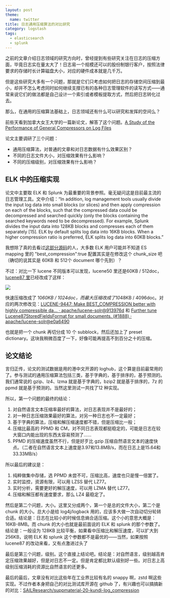 ```yaml
---
layout: post
theme:
  name: twitter
title: 日志通用压缩算法的对比研究
category: logstash
tags:
  - elasticsearch
  - splunk
---
```


之前的文章介绍日志领域的研究方向时，曾经提到有些研究关注在日志的压缩方面，毕竟日志实在量太大了！日志易一个规模还可以的股份制银行客户，按照法律要求的存储时长计算磁盘大小，对应的硬件成本就是几千万。

但是这些研究大多有一个问题，那就是它们只考虑如何把日志的存储空间压缩到最小，却并不怎么考虑同时如何继续支撑已有的各种日志管理软件的读写方式——通常来说它们的做法都是自己设计一个索引或者模板提取方式，然后把日志转化过去。

那么，在通用的压缩算法基础上，日志领域还有什么可以研究和发挥的空间么？

前些天看到加拿大女王大学的一篇新论文，解答了这个问题。[A Study of the Performance of General Compressors on Log Files](https://users.encs.concordia.ca/~shang/pubs/Kundi_EMSE2020.pdf)

论文主要调研了三个问题：

* 通用压缩算法，对普通的文章和对日志数据有什么效果区别？
* 不同的日志文件大小，对压缩效果有什么影响？
* 不同的压缩级别，对压缩效果有什么影响？

## ELK 中的压缩实现

论文中主要取 ELK 和 Splunk 为最重要的背景参照。毫无疑问这是目前最主流的日志管理工具。文中介绍：“In addition, log management tools usually divide the input log data into small blocks (or slices) and then apply compression on each of the blocks, such that the compressed data could be decompressed and searched quickly (only the blocks containing the searched keywords need to be decompressed). For example, Splunk divides the input data into 128KB blocks and compresses each of them separately [15]. ELK by default splits log data into 16KB blocks. When a higher compression ratio is preferred, ELK splits log data into 60KB blocks.”

我想除了真的去看过[这部分源码](https://github.com/apache/lucene-solr/blob/master/lucene/backward-codecs/src/java/org/apache/lucene/backward_codecs/lucene50/Lucene50StoredFieldsFormat.java#L148)的人，大多数 ELK 用户可能并不知道 ES mapping 里的 "best_compression":true 配置其实是在修改这个 chunk_size 吧（确切的说其实是 60KB 和 512个 document 哪个先到）？

不过：对比一下 lucene 不同版本可以发现，lucene50 里还是60KB / 512doc，[lucene87 里](https://github.com/apache/lucene-solr/blob/master/lucene/core/src/java/org/apache/lucene/codecs/lucene87/Lucene87StoredFieldsFormat.java)已经改成了这样：

![](https://pic3.zhimg.com/v2-3e95f64f63bf2052f2abd62c26cff9fe_r.jpg)

快速压缩改成了 10*60KB / 1024doc，而最大压缩改成了10*48KB / 4096doc。对应的两次修改见：[LUCENE-9447: Make BEST_COMPRESSION better with highly compressible da… · apache/lucene-solr@913976d](https://github.com/apache/lucene-solr/commit/913976dbf78b3a6d937b3345e6231fee77e81fd4) 和 [Further tune Lucene87StoredFieldsFormat for small documents. (#1888) · apache/lucene-solr@e0a6490](https://github.com/apache/lucene-solr/commit/e0a64908d83750f296d4a1123b5edd7836101ca9)

也就是把一个 chunk 再切分成 10 个 subblock，然后还加上了 preset dictionary。这块我稍微百度了一下，好像可能再提高不到百分之十的压缩。

## 论文结论

言归正传，论文的测试数据是用的港中文开源的 loghub，这个算是目前最常用的了。参与测试的通用压缩算法包括三类，基于字典的，基于排序的，基于预测的。我们通常说的 gzip、lz4、lzma 就是基于字典的，bzip2 就是基于排序的，7z 的 ppmd 就是基于预测的。当然这里测试一共找了12 种实现。

所以，第一个问题的最终的结论：

1. 对自然语言文本压缩率最好的算法，对日志表现并不是最好的；
2. 对一种日志压缩效果最好的算法，对另一种日志也不一定最好；
3. 基于字典的算法，压缩和解压缩速度都不错，但是压缩比一般；
4. 压缩比最高的 PPMD 和 CM，对不同日志表现都挺稳定的，可能是日志在较大窗口内能出现的东西太容易预测了……
5. PPMD 的压缩速度虽然不行，但是好歹比 gzip 压缩自然语言文本的速度快点。（二者在自然语言文本上速度是3.97和13.8MB/s，而在日志上是15.64和33.33MB/s）

所以最后的建议是：

1. 纯粹做集中存储，选 PPMD 未尝不可，压缩比高，速度也只是慢一倍罢了。
2. 实时监控，资源有限，可以用 LZSS 替代 LZ77。
3. 实时分析，需要更好的解压速度，可以用 LZMA 替代 LZ77。
4. 压缩和解压都有速度要求，那么 LZ4 最稳定了。

然后是第二个问题，大小。这里又分成两个，第一个是总的文件大小，第二个是 chunk 的大小。总大小是给 log4j/logback 用的，应该多大做一次自动切分轮转合适。结论是：日志在比较小的时候信息熵合适压缩。这个小的意思大概是：16KB-8MB。而 chunk 的大小也就是最前面说的 ELK 和 splunk 的那个参数了。结论是：一般设为 128KB 比较平衡，如果看中压缩比和解压速度，可以扩大到 256KB，说明 ELK 和 splunk 这个参数都不是最优的——当然，如果按照 lucene87 的改动来看，又有点激进过头了

最后是第三个问题，级别。这个直接上结论吧。结论是：对自然语言，级别越高肯定压缩效果越好，但是对日志不一定。但是肯定都比默认级别好一些。对日志上高级别压缩消耗的资源比自然语言的还更多。

最后的最后，文章没有对比这些年在工业界比较有名的 snappy 啊，zstd 啊这些实现。不过作者本身把自己的对比测试库开源在 github 了，有兴趣也可以搞搞新的对比：[SAILResearch/suppmaterial-20-kundi-log_compression](https://github.com/SAILResearch/suppmaterial-20-kundi-log_compression)

